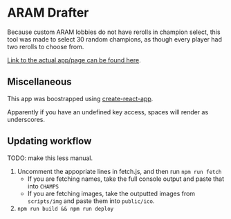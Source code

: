 # ARAM Drafter
Because custom ARAM lobbies do not have rerolls in champion select, this tool was made to select 30 random champions, as though every player had two rerolls to choose from. 

[Link to the actual app/page can be found here](https://potatoboiler.github.io/aram-drafter/).

## Miscellaneous
This app was boostrapped using [create-react-app](https://github.com/facebook/create-react-app).

Apparently if you have an undefined key access, spaces will render as underscores.

## Updating workflow 
TODO: make this less manual.

1. Uncomment the appopriate lines in fetch.js, and then run `npm run fetch`
    - If you are fetching names, take the full console output and paste that into `CHAMPS`
    - If you are fetching images, take the outputted images from `scripts/img` and paste them into `public/ico`.
2. `npm run build && npm run deploy`